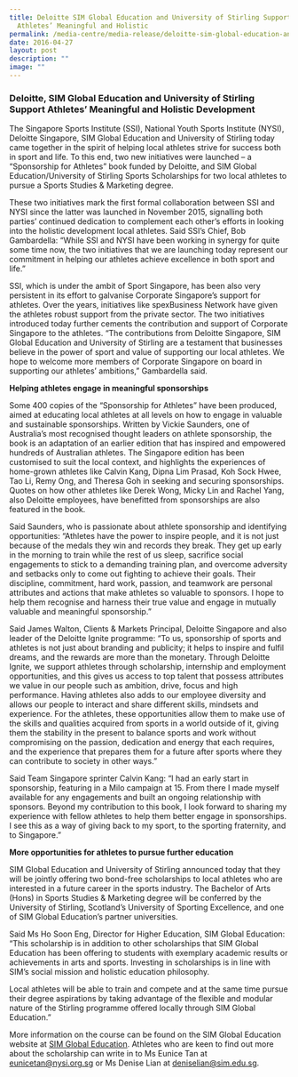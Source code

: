 ```yaml
---
title: Deloitte SIM Global Education and University of Stirling Support
  Athletes’ Meaningful and Holistic
permalink: /media-centre/media-release/deloitte-sim-global-education-and-university-of-stirling-support/
date: 2016-04-27
layout: post
description: ""
image: ""
---
```

### **Deloitte, SIM Global Education and University of Stirling Support Athletes’ Meaningful and Holistic Development**

The Singapore Sports Institute (SSI), National Youth Sports Institute (NYSI), Deloitte Singapore, SIM Global Education and University of Stirling today came together in the spirit of helping local athletes strive for success both in sport and life. To this end, two new initiatives were launched – a “Sponsorship for Athletes” book funded by Deloitte, and SIM Global Education/University of Stirling Sports Scholarships for two local athletes to pursue a Sports Studies & Marketing degree.  
  
These two initiatives mark the first formal collaboration between SSI and NYSI since the latter was launched in November 2015, signalling both parties’ continued dedication to complement each other’s efforts in looking into the holistic development local athletes. Said SSI’s Chief, Bob Gambardella: “While SSI and NYSI have been working in synergy for quite some time now, the two initiatives that we are launching today represent our commitment in helping our athletes achieve excellence in both sport and life.”  
  
SSI, which is under the ambit of Sport Singapore, has been also very persistent in its effort to galvanise Corporate Singapore’s support for athletes. Over the years, initiatives like spexBusiness Network have given the athletes robust support from the private sector. The two initiatives introduced today further cements the contribution and support of Corporate Singapore to the athletes. “The contributions from Deloitte Singapore, SIM Global Education and University of Stirling are a testament that businesses believe in the power of sport and value of supporting our local athletes. We hope to welcome more members of Corporate Singapore on board in supporting our athletes’ ambitions,” Gambardella said.  
  
**Helping athletes engage in meaningful sponsorships**  
  
Some 400 copies of the “Sponsorship for Athletes” have been produced, aimed at educating local athletes at all levels on how to engage in valuable and sustainable sponsorships. Written by Vickie Saunders, one of Australia’s most recognised thought leaders on athlete sponsorship, the book is an adaptation of an earlier edition that has inspired and empowered hundreds of Australian athletes. The Singapore edition has been customised to suit the local context, and highlights the experiences of home-grown athletes like Calvin Kang, Dipna Lim Prasad, Koh Sock Hwee, Tao Li, Remy Ong, and Theresa Goh in seeking and securing sponsorships. Quotes on how other athletes like Derek Wong, Micky Lin and Rachel Yang, also Deloitte employees, have benefitted from sponsorships are also featured in the book.  
  
Said Saunders, who is passionate about athlete sponsorship and identifying opportunities: “Athletes have the power to inspire people, and it is not just because of the medals they win and records they break. They get up early in the morning to train while the rest of us sleep, sacrifice social engagements to stick to a demanding training plan, and overcome adversity and setbacks only to come out fighting to achieve their goals. Their discipline, commitment, hard work, passion, and teamwork are personal attributes and actions that make athletes so valuable to sponsors. I hope to help them recognise and harness their true value and engage in mutually valuable and meaningful sponsorship.”  
  
Said James Walton, Clients & Markets Principal, Deloitte Singapore and also leader of the Deloitte Ignite programme: “To us, sponsorship of sports and athletes is not just about branding and publicity; it helps to inspire and fulfil dreams, and the rewards are more than the monetary. Through Deloitte Ignite, we support athletes through scholarship, internship and employment opportunities, and this gives us access to top talent that possess attributes we value in our people such as ambition, drive, focus and high performance. Having athletes also adds to our employee diversity and allows our people to interact and share different skills, mindsets and experience. For the athletes, these opportunities allow them to make use of the skills and qualities acquired from sports in a world outside of it, giving them the stability in the present to balance sports and work without compromising on the passion, dedication and energy that each requires, and the experience that prepares them for a future after sports where they can contribute to society in other ways.”  
  
Said Team Singapore sprinter Calvin Kang: “I had an early start in sponsorship, featuring in a Milo campaign at 15. From there I made myself available for any engagements and built an ongoing relationship with sponsors. Beyond my contribution to this book, I look forward to sharing my experience with fellow athletes to help them better engage in sponsorships. I see this as a way of giving back to my sport, to the sporting fraternity, and to Singapore.”  
  
**More opportunities for athletes to pursue further education**  
  
SIM Global Education and University of Stirling announced today that they will be jointly offering two bond-free scholarships to local athletes who are interested in a future career in the sports industry. The Bachelor of Arts (Hons) in Sports Studies & Marketing degree will be conferred by the University of Stirling, Scotland’s University of Sporting Excellence, and one of SIM Global Education’s partner universities.  
  
Said Ms Ho Soon Eng, Director for Higher Education, SIM Global Education: “This scholarship is in addition to other scholarships that SIM Global Education has been offering to students with exemplary academic results or achievements in arts and sports. Investing in scholarships is in line with SIM’s social mission and holistic education philosophy.  
  
Local athletes will be able to train and compete and at the same time pursue their degree aspirations by taking advantage of the flexible and modular nature of the Stirling programme offered locally through SIM Global Education.”  
  
More information on the course can be found on the SIM Global Education website at [SIM Global Education](www.simge.edu.sg). Athletes who are keen to find out more about the scholarship can write in to Ms Eunice Tan at [eunicetan@nysi.org.sg](eunicetan@nysi.org.sg) or Ms Denise Lian at [deniselian@sim.edu.sg](deniselian@sim.edu.sg).